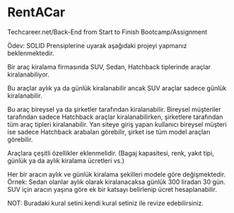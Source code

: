 # RentACar
Techcareer.net/Back-End from Start to Finish Bootcamp/Assignment

Ödev: SOLID Prensiplerine uyarak aşağıdaki projeyi yapmanız beklenmektedir.

Bir araç kiralama firmasında SUV, Sedan, Hatchback tiplerinde araçlar kiralanabiliyor.

Bu araçlar aylık ya da günlük kiralanabilir ancak SUV araçlar sadece günlük kiralanabilir.

Bu araç bireysel ya da şirketler tarafından kiralanabilir.
Bireysel müşteriler tarafından sadece Hatchback araçlar kiralanabilirken, şirketlere tarafından tüm araç tipleri kiralanabilir.
Yan siteye giriş yapan kullanıcı bireysel müşteri ise sadece Hatchback arabaları görebilir,  şirket ise tüm model araçları görebilir.

Araçlara çeşitli özellikler eklenmelidir. (Bagaj kapasitesi, renk, yakıt tipi, günlük ya da aylık kiralama ücretleri vs.)

Her bir aracın aylık ve günlük kiralama şekilleri modele göre değişmektedir.
Örnek: Sedan olanlar aylık olarak kiralanacaksa günlük 300 liradan 30 gün.
SUV için aracın yaşına göre ek bir katsayı belirlenip ücret hesaplanabilir.

NOT: Buradaki kural setini kendi kural setiniz ile revize edebilirsiniz.
